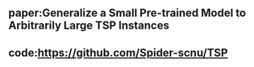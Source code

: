 ## paper:Generalize a Small Pre-trained Model to Arbitrarily Large TSP Instances
## code:https://github.com/Spider-scnu/TSP

